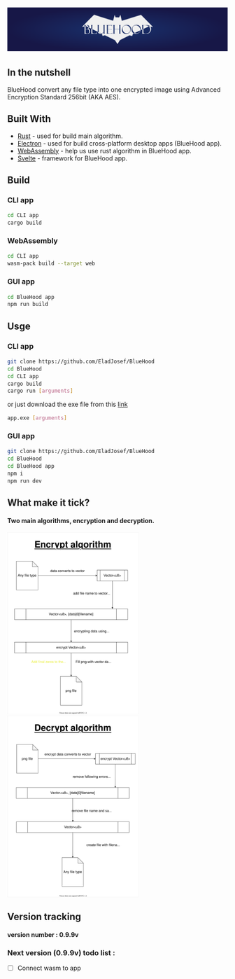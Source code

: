 # ![banner](https://raw.githubusercontent.com/EladJosef/BlueHood/d476f39e7a041707c72a84897582db6e1fa318f1/graphic%20package/xl-banner.svg)

## In the nutshell
BlueHood convert any file type into one encrypted image using Advanced Encryption Standard 256bit (AKA AES).
## Built With
- [Rust](https://www.rust-lang.org/) - used for build main algorithm.
- [Electron](https://www.electronjs.org/) - used for build cross-platform desktop apps (BlueHood app).
- [WebAssembly](https://webassembly.org/) - help us use rust algorithm in BlueHood app.
- [Svelte](https://svelte.dev/) - framework for BlueHood app.
## Build
### CLI app
```bash
cd CLI app
cargo build
```
### WebAssembly
```bash
cd CLI app
wasm-pack build --target web
```
### GUI app
```bash
cd BlueHood app
npm run build
```

## Usge
### CLI app
```bash
git clone https://github.com/EladJosef/BlueHood
cd BlueHood
cd CLI app
cargo build
cargo run [arguments]
```
or just download the exe file from this [link](https://github.com/EladJosef/BlueHood/releases/download/0.0.2v/algorithm.exe)
```bash
app.exe [arguments]
```
### GUI app
```bash
git clone https://github.com/EladJosef/BlueHood
cd BlueHood
cd BlueHood app
npm i
npm run dev
```
## What make it tick?
#### Two main algorithms, encryption and decryption.
<p float="left">
<img src="https://raw.githubusercontent.com/EladJosef/BlueHood/71c0eac017a1a9ef8c76029e9dc646a983c8416e/Program%20design/EncryptAlgorithm.svg" alt="encrypt algorithm design image" width="300"/>
<img src="https://raw.githubusercontent.com/EladJosef/BlueHood/9eb2887c19995bd5af8664ab06a22d4796cc729e/Program%20design/%E2%80%8F%E2%80%8FDecryptAlgorithm.svg" alt="decrypt algorithm design image" width="300"/>
</p>

## Version tracking
#### version number : 0.9.9v
### Next version (0.9.9v) todo list :
 - [ ] Connect wasm to app
